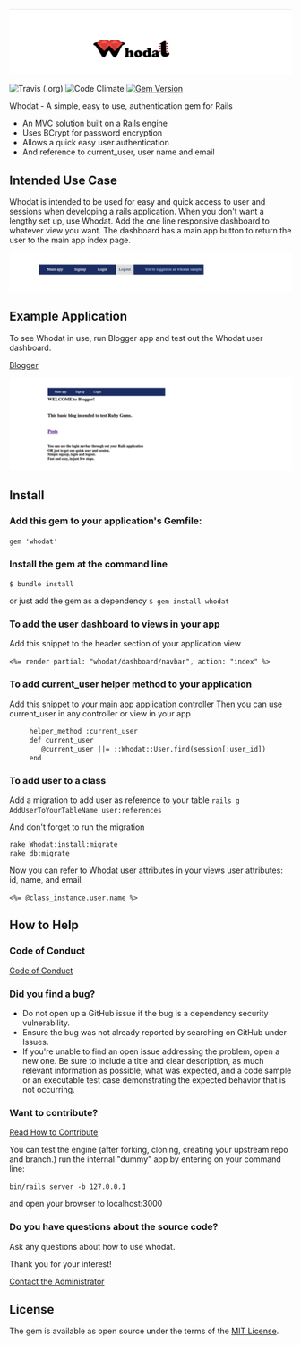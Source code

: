 ![Whodat logo](whodat-logo-wide.png)

![Travis (.org)](https://travis-ci.org/bperlik/whodat.svg?branch=master)  ![Code Climate](https://img.shields.io/codeclimate/maintainability/bperlik/whodat.svg?branch=master)  [![Gem Version](https://badge.fury.io/rb/whodat.svg)](https://badge.fury.io/rb/whodat)

Whodat - A simple, easy to use, authentication gem for Rails
* An MVC solution built on a Rails engine
* Uses BCrypt for password encryption
* Allows a quick easy user authentication
* And reference to current_user, user name and email

## Intended Use Case
Whodat is intended to be used for easy and quick access to user and sessions when developing a rails application. When you don't want a lengthy set up, use Whodat. Add the one line responsive dashboard to whatever view you want. The dashboard has a main app button to return the user to the main app index page.

![nav bar menu](/app/assets/images/whodat/navbar-pic-readme.png "Whodat Login Dashboard")

## Example Application

To see Whodat in use, run Blogger app and test out the Whodat user dashboard.

[Blogger](https://github.com/bperlik/blogger)

![Example app](/app/assets/images/whodat/example-app-screencap.png "Dashboard on Blogger app")

## Install

### Add this gem to your application's Gemfile:

`gem 'whodat'`

### Install the gem at the command line

`$ bundle install`

 or just add the gem as a dependency
`$ gem install whodat`

### To add the user dashboard to views in your app

Add this snippet to the header section of your application view

`<%= render partial: "whodat/dashboard/navbar", action: "index" %>`

### To add current_user helper method to your application

   Add this snippet to your main app application controller
   Then you can use current_user in any controller or view in your app
   
```
     helper_method :current_user
     def current_user
        @current_user ||= ::Whodat::User.find(session[:user_id])
     end
```

### To add user to a class

Add a migration to add user as reference to your table
`rails g AddUserToYourTableName user:references`

And don't forget to run the migration
```
rake Whodat:install:migrate
rake db:migrate
```

Now you can refer to Whodat user attributes in your views
user attributes:  id, name, and email

`<%= @class_instance.user.name %>`

## How to Help

### Code of Conduct
[Code of Conduct](/CODE-OF-CONDUCT.md)

### Did you find a bug?

* Do not open up a GitHub issue if the bug is a dependency security vulnerability.
* Ensure the bug was not already reported by searching on GitHub under Issues.
* If you're unable to find an open issue addressing the problem, open a new one. Be sure to include a title and clear description, as much relevant information as possible, what was expected, and a code sample or an executable test case demonstrating the expected behavior that is not occurring.

### Want to contribute?

[Read How to Contribute](/HOW-TO-CONTRIBUTE.md)

You can test the engine (after forking, cloning, creating your upstream repo and branch.) run the internal "dummy" app by entering on your command line:

`bin/rails server -b 127.0.0.1`

and open your browser to localhost:3000

### Do you have questions about the source code?
Ask any questions about how to use whodat.

Thank you for your interest!

[Contact the Administrator](me@barbaraperlik.com)

## License
The gem is available as open source under the terms of the [MIT License](https://opensource.org/licenses/MIT).
